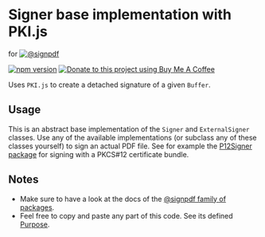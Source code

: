 # Signer base implementation with PKI.js

for [![@signpdf](https://raw.githubusercontent.com/vbuch/node-signpdf/master/resources/logo-horizontal.svg?sanitize=true)](https://github.com/vbuch/node-signpdf/)

[![npm version](https://badge.fury.io/js/@signpdf%2Fsigner.svg)](https://badge.fury.io/js/@signpdf%2Fsigner)
[![Donate to this project using Buy Me A Coffee](https://img.shields.io/badge/buy%20me%20a%20coffee-donate-yellow.svg)](https://buymeacoffee.com/vbuch)

Uses `PKI.js` to create a detached signature of a given `Buffer`.

## Usage

This is an abstract base implementation of the `Signer` and `ExternalSigner` classes. Use any of the available implementations (or subclass any of these classes yourself) to sign an actual PDF file. See for example the [P12Signer package](/packages/signer-p12) for signing with a PKCS#12 certificate bundle.

## Notes

* Make sure to have a look at the docs of the [@signpdf family of packages](https://github.com/vbuch/node-signpdf/).
* Feel free to copy and paste any part of this code. See its defined [Purpose](https://github.com/vbuch/node-signpdf#purpose).
